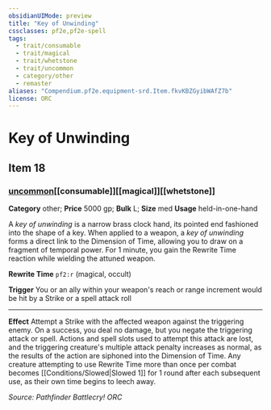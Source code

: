 ```yaml
---
obsidianUIMode: preview
title: "Key of Unwinding"
cssclasses: pf2e,pf2e-spell
tags:
  - trait/consumable
  - trait/magical
  - trait/whetstone
  - trait/uncommon
  - category/other
  - remaster
aliases: "Compendium.pf2e.equipment-srd.Item.fkvKBZGyibWAfZ7b"
license: ORC
---
```

# Key of Unwinding
## Item 18
### [uncommon](uncommon "Uncommon Rarity Trait")[[consumable]][[magical]][[whetstone]]

**Category** other; 
**Price** 5000 gp; 
**Bulk** L; **Size** med
**Usage** held-in-one-hand

A _key of unwinding_ is a narrow brass clock hand, its pointed end fashioned into the shape of a key. When applied to a weapon, a _key of unwinding_ forms a direct link to the Dimension of Time, allowing you to draw on a fragment of temporal power. For 1 minute, you gain the Rewrite Time reaction while wielding the attuned weapon.

**Rewrite Time** `pf2:r` (magical, occult)

**Trigger** You or an ally within your weapon's reach or range increment would be hit by a Strike or a spell attack roll

* * *

**Effect** Attempt a Strike with the affected weapon against the triggering enemy. On a success, you deal no damage, but you negate the triggering attack or spell. Actions and spell slots used to attempt this attack are lost, and the triggering creature's multiple attack penalty increases as normal, as the results of the action are siphoned into the Dimension of Time. Any creature attempting to use Rewrite Time more than once per combat becomes [[Conditions/Slowed|Slowed 1]] for 1 round after each subsequent use, as their own time begins to leech away.

*Source: Pathfinder Battlecry!*
*ORC*